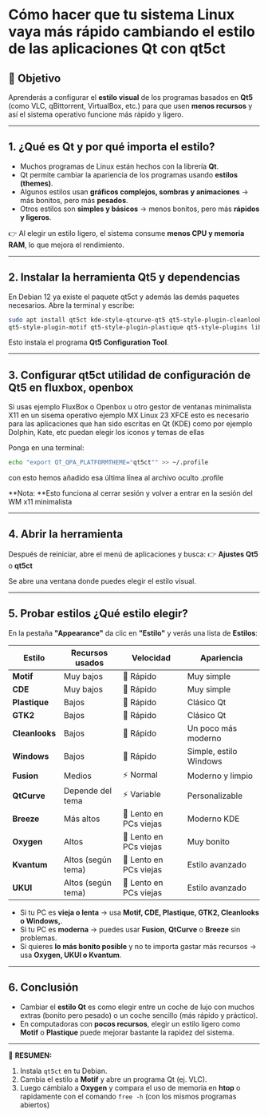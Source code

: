 # Cómo hacer que tu sistema Linux vaya más rápido cambiando el estilo de las aplicaciones Qt con **qt5ct**

## 🎯 Objetivo

Aprenderás a configurar el **estilo visual** de los programas basados en **Qt5** (como VLC, qBittorrent, VirtualBox, etc.) para que usen **menos recursos** y así el sistema operativo funcione más rápido y ligero.

---

## 1. ¿Qué es Qt y por qué importa el estilo?

* Muchos programas de Linux están hechos con la librería **Qt**.
* Qt permite cambiar la apariencia de los programas usando **estilos (themes)**.
* Algunos estilos usan **gráficos complejos, sombras y animaciones** → más bonitos, pero más **pesados**.
* Otros estilos son **simples y básicos** → menos bonitos, pero más **rápidos y ligeros**.

👉 Al elegir un estilo ligero, el sistema consume **menos CPU y memoria RAM**, lo que mejora el rendimiento.

---

## 2. Instalar la herramienta Qt5 y dependencias

En Debian 12 ya existe el paquete qt5ct y además las demás paquetes necesarios. Abre la terminal y escribe:

```bash
sudo apt install qt5ct kde-style-qtcurve-qt5 qt5-style-plugin-cleanlooks
qt5-style-plugin-motif qt5-style-plugin-plastique qt5-style-plugins libkf5style5 qt5-styles-ukui qtcurve
```

Esto instala el programa **Qt5 Configuration Tool**.

---

## 3. Configurar qt5ct utilidad de configuración de Qt5 en fluxbox, openbox

Si usas ejemplo FluxBox o Openbox u otro gestor de ventanas minimalista X11 en un sisema operativo ejemplo MX Linux 23 XFCE esto es necesario para las aplicaciones que han sido escritas en Qt (KDE) como por ejemplo Dolphin, Kate, etc puedan elegir los iconos y temas de ellas

Ponga en una terminal:

```bash
echo "export QT_QPA_PLATFORMTHEME="qt5ct"" >> ~/.profile
```

con esto hemos añadido esa última línea al archivo oculto .profile

**Nota: **Esto funciona al cerrar sesión y volver a entrar en la sesión del WM x11 minimalista

---

## 4. Abrir la herramienta

Después de reiniciar, abre el menú de aplicaciones y busca:
👉 **Ajustes Qt5** o **qt5ct**

Se abre una ventana donde puedes elegir el estilo visual.

---

## 5. Probar estilos ¿Qué estilo elegir?

En la pestaña **"Appearance"** da clic en **"Estilo"** y verás una lista de **Estilos**:

|     Estilo     |  Recursos usados   |       Velocidad        |       Apariencia       |
| -------------- | ------------------ | ---------------------- | ---------------------- |
| **Motif**      | Muy bajos          | 🚀 Rápido              | Muy simple             |
| **CDE**        | Muy bajos          | 🚀 Rápido              | Muy simple             |
| **Plastique**  | Bajos              | 🚀 Rápido              | Clásico Qt             |
| **GTK2**       | Bajos              | 🚀 Rápido              | Clásico Qt             |
| **Cleanlooks** | Bajos              | 🚀 Rápido              | Un poco más moderno    |
| **Windows**    | Bajos              | 🚀 Rápido              | Simple, estilo Windows |
| **Fusion**     | Medios             | ⚡ Normal               | Moderno y limpio       |
| **QtCurve**    | Depende del tema   | ⚡ Variable             | Personalizable         |
| **Breeze**     | Más altos          | 🐢 Lento en PCs viejas | Moderno KDE            |
| **Oxygen**     | Altos              | 🐢 Lento en PCs viejas | Muy bonito             |
| **Kvantum**    | Altos (según tema) | 🐢 Lento en PCs viejas | Estilo avanzado        |
| **UKUI**       | Altos (según tema) | 🐢 Lento en PCs viejas | Estilo avanzado        |

* Si tu PC es **vieja o lenta** → usa **Motif, CDE, Plastique, GTK2, Cleanlooks o Windows,**.
* Si tu PC es **moderna** → puedes usar **Fusion**, **QtCurve** o **Breeze** sin problemas.
* Si quieres **lo más bonito posible** y no te importa gastar más recursos → usa **Oxygen, UKUI o Kvantum**.

---

## 6. Conclusión

* Cambiar el **estilo Qt** es como elegir entre un coche de lujo con muchos extras (bonito pero pesado) o un coche sencillo (más rápido y práctico).
* En computadoras con **pocos recursos**, elegir un estilo ligero como **Motif** o **Plastique** puede mejorar bastante la rapidez del sistema.

---

📌 **RESUMEN:**

1. Instala `qt5ct` en tu Debian.
2. Cambia el estilo a **Motif** y abre un programa Qt (ej. VLC).
3. Luego cámbialo a **Oxygen** y compara el uso de memoria en **htop** o rapidamente con el comando  `free -h` (con los mismos programas abiertos)






